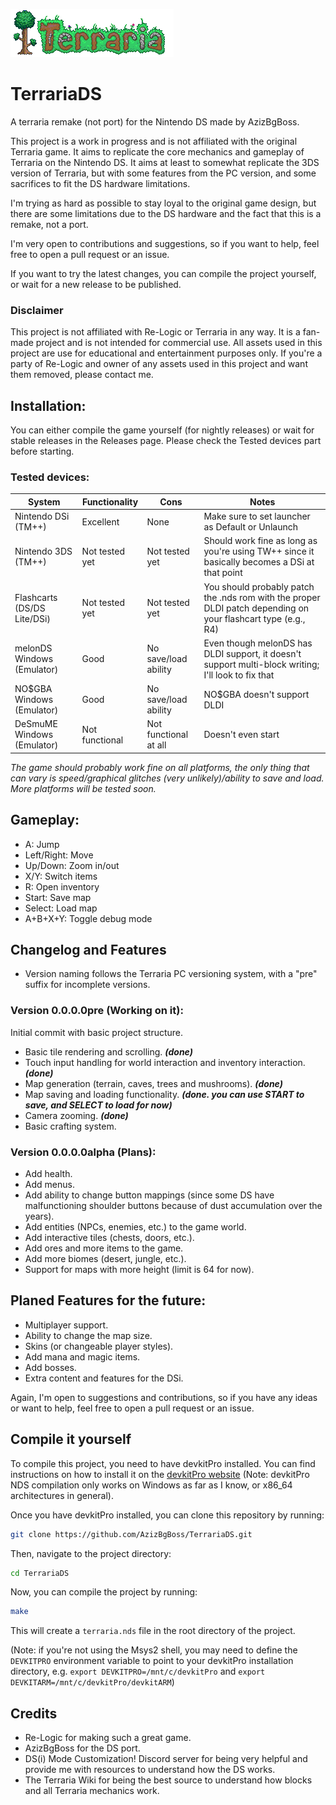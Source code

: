 ![TerrariaDS Logo](media/logo.png)
# TerrariaDS
A terraria remake (not port) for the Nintendo DS made by AzizBgBoss.

This project is a work in progress and is not affiliated with the original Terraria game. It aims to replicate the core mechanics and gameplay of Terraria on the Nintendo DS.
It aims at least to somewhat replicate the 3DS version of Terraria, but with some features from the PC version, and some sacrifices to fit the DS hardware limitations.

I'm trying as hard as possible to stay loyal to the original game design, but there are some limitations due to the DS hardware and the fact that this is a remake, not a port.

I'm very open to contributions and suggestions, so if you want to help, feel free to open a pull request or an issue.

If you want to try the latest changes, you can compile the project yourself, or wait for a new release to be published.

### Disclaimer
This project is not affiliated with Re-Logic or Terraria in any way. It is a fan-made project and is not intended for commercial use. All assets used in this project are use for educational and entertainment purposes only. If you're a party of Re-Logic and owner of any assets used in this project and want them removed, please contact me.

## Installation:
You can either compile the game yourself (for nightly releases) or wait for stable releases in the Releases page. Please check the Tested devices part before starting.

### Tested devices:
| System                           | Functionality             | Cons                  | Notes                                                                                                       |
|----------------------------------|---------------------------|-----------------------|-------------------------------------------------------------------------------------------------------------|
| Nintendo DSi (TM++)              | Excellent                 | None                  | Make sure to set launcher as Default or Unlaunch                                                            |
| Nintendo 3DS (TM++)              | Not tested yet            | Not tested yet        | Should work fine as long as you're using TW++ since it basically becomes a DSi at that point               |
| Flashcarts (DS/DS Lite/DSi)      | Not tested yet            | Not tested yet        | You should probably patch the .nds rom with the proper DLDI patch depending on your flashcart type (e.g., R4) |
| melonDS Windows (Emulator)       | Good                      | No save/load ability  | Even though melonDS has DLDI support, it doesn't support multi-block writing; I'll look to fix that        |
| NO$GBA Windows (Emulator)        | Good                      | No save/load ability  | NO$GBA doesn't support DLDI                                                                                 |
| DeSmuME Windows (Emulator)       | Not functional            | Not functional at all | Doesn't even start                                                                                          |

*The game should probably work fine on all platforms, the only thing that can vary is speed/graphical glitches (very unlikely)/ability to save and load. More platforms will be tested soon.*


## Gameplay:
- A: Jump
- Left/Right: Move
- Up/Down: Zoom in/out
- X/Y: Switch items
- R: Open inventory
- Start: Save map
- Select: Load map
- A+B+X+Y: Toggle debug mode

## Changelog and Features
- Version naming follows the Terraria PC versioning system, with a "pre" suffix for incomplete versions.
### Version 0.0.0.0pre (Working on it):
Initial commit with basic project structure.
- Basic tile rendering and scrolling. ***(done)***
- Touch input handling for world interaction and inventory interaction. ***(done)***
- Map generation (terrain, caves, trees and mushrooms). ***(done)***
- Map saving and loading functionality. ***(done. you can use START to save, and SELECT to load for now)***
- Camera zooming. ***(done)***
- Basic crafting system.

### Version 0.0.0.0alpha (Plans):
- Add health.
- Add menus.
- Add ability to change button mappings (since some DS have malfunctioning shoulder buttons because of dust accumulation over the years).
- Add entities (NPCs, enemies, etc.) to the game world.
- Add interactive tiles (chests, doors, etc.).
- Add ores and more items to the game.
- Add more biomes (desert, jungle, etc.).
- Support for maps with more height (limit is 64 for now).

## Planed Features for the future:
- Multiplayer support.
- Ability to change the map size.
- Skins (or changeable player styles).
- Add mana and magic items.
- Add bosses.
- Extra content and features for the DSi.

Again, I'm open to suggestions and contributions, so if you have any ideas or want to help, feel free to open a pull request or an issue.

## Compile it yourself
To compile this project, you need to have devkitPro installed. You can find instructions on how to install it on the [devkitPro website](https://devkitpro.org/wiki/Getting_Started) (Note: devkitPro NDS compilation only works on Windows as far as I know, or x86_64 architectures in general).

Once you have devkitPro installed, you can clone this repository by running:
```bash
git clone https://github.com/AzizBgBoss/TerrariaDS.git
```

Then, navigate to the project directory:
```bash
cd TerrariaDS
```

Now, you can compile the project by running:
```bash
make
```
This will create a `terraria.nds` file in the root directory of the project.

(Note: if you're not using the Msys2 shell, you may need to define the `DEVKITPRO` environment variable to point to your devkitPro installation directory, e.g. `export DEVKITPRO=/mnt/c/devkitPro` and `export DEVKITARM=/mnt/c/devkitPro/devkitARM`)

## Credits
- Re-Logic for making such a great game.
- AzizBgBoss for the DS port.
- DS(i) Mode Customization! Discord server for being very helpful and provide me with resources to understand how the DS works.
- The Terraria Wiki for being the best source to understand how blocks and all Terraria mechanics work.